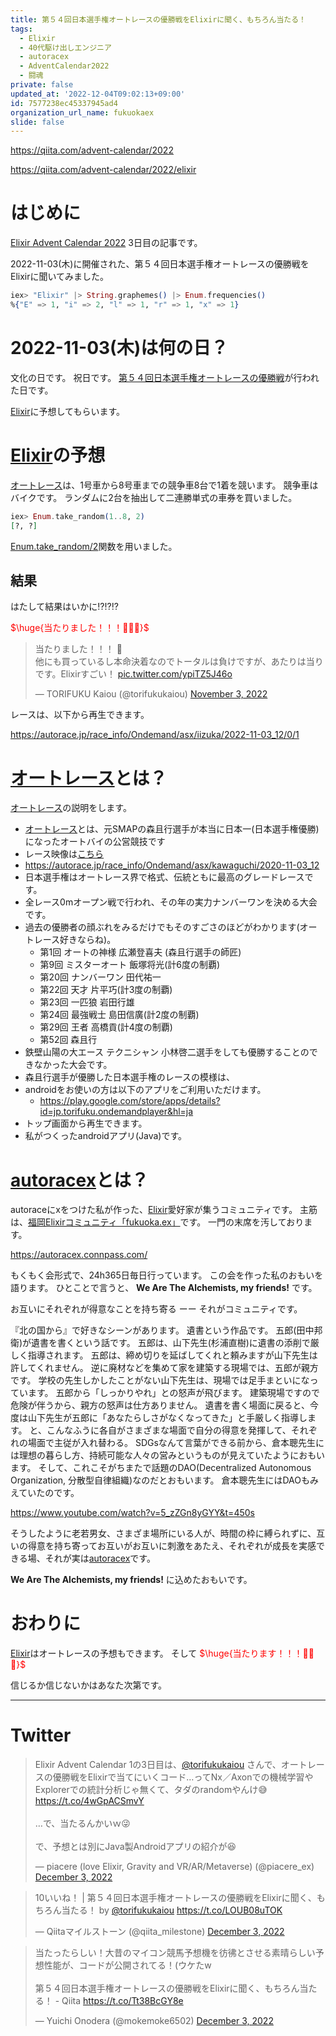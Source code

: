 ```yaml
---
title: 第５４回日本選手権オートレースの優勝戦をElixirに聞く、もちろん当たる！
tags:
  - Elixir
  - 40代駆け出しエンジニア
  - autoracex
  - AdventCalendar2022
  - 闘魂
private: false
updated_at: '2022-12-04T09:02:13+09:00'
id: 7577238ec45337945ad4
organization_url_name: fukuokaex
slide: false
---
```

https://qiita.com/advent-calendar/2022

https://qiita.com/advent-calendar/2022/elixir

# はじめに

[Elixir Advent Calendar 2022](https://qiita.com/advent-calendar/2022/elixir) 3日目の記事です。

2022-11-03(木)に開催された、第５４回日本選手権オートレースの優勝戦をElixirに聞いてみました。

```elixir
iex> "Elixir" |> String.graphemes() |> Enum.frequencies()
%{"E" => 1, "i" => 2, "l" => 1, "r" => 1, "x" => 1}
```


# 2022-11-03(木)は何の日？

文化の日です。
祝日です。
[第５４回日本選手権オートレースの優勝戦](https://autorace.jp/race_info/Ondemand/asx/iizuka/2022-11-03_12/0/1)が行われた日です。

[Elixir](https://elixir-lang.org/)に予想してもらいます。

# [Elixir](https://elixir-lang.org/)の予想


[オートレース](https://autorace.jp/)は、1号車から8号車までの競争車8台で1着を競います。
競争車はバイクです。
ランダムに2台を抽出して二連勝単式の車券を買いました。

```elixir
iex> Enum.take_random(1..8, 2)
[?, ?]
```

[Enum.take_random/2](https://hexdocs.pm/elixir/Enum.html#take_random/2)関数を用いました。

## 結果

はたして結果はいかに:interrobang::interrobang::interrobang:

<font color="red">$\huge{当たりました！！！🎉🎉🎉}$</font>

<blockquote class="twitter-tweet"><p lang="ja" dir="ltr">当たりました！！！ 🎉<br>他にも買っているし本命決着なのでトータルは負けですが、あたりは当りです。Elixirすごい！ <a href="https://t.co/ypiTZ5J46o">pic.twitter.com/ypiTZ5J46o</a></p>&mdash; TORIFUKU Kaiou (@torifukukaiou) <a href="https://twitter.com/torifukukaiou/status/1588158364768354305?ref_src=twsrc%5Etfw">November 3, 2022</a></blockquote> <script async src="https://platform.twitter.com/widgets.js" charset="utf-8"></script>

レースは、以下から再生できます。

https://autorace.jp/race_info/Ondemand/asx/iizuka/2022-11-03_12/0/1

# [オートレース](https://autorace.jp/)とは？

[オートレース](https://autorace.jp/)の説明をします。

- [オートレース](https://autorace.jp/)とは、元SMAPの森且行選手が本当に日本一(日本選手権優勝)になったオートバイの公営競技です
- レース映像は[こちら](https://autorace.jp/race_info/Ondemand/asx/kawaguchi/2020-11-03_12)
- https://autorace.jp/race_info/Ondemand/asx/kawaguchi/2020-11-03_12
- 日本選手権はオートレース界で格式、伝統ともに最高のグレードレースです。
- 全レース0mオープン戦で行われ、その年の実力ナンバーワンを決める大会です。
- 過去の優勝者の顔ぶれをみるだけでもそのすごさのほどがわかります(オートレース好きならね)。
  - 第1回 オートの神様 広瀬登喜夫 (森且行選手の師匠)
  - 第9回 ミスターオート 飯塚将光(計6度の制覇)
  - 第20回 ナンバーワン 田代祐一
  - 第22回 天才 片平巧(計3度の制覇)
  - 第23回 一匹狼 岩田行雄
  - 第24回 最強戦士 島田信廣(計2度の制覇)
  - 第29回 王者 高橋貢(計4度の制覇)
  - 第52回 森且行
- 鉄壁山陽の大エース テクニシャン 小林啓二選手をしても優勝することのできなかった大会です。
- 森且行選手が優勝した日本選手権のレースの模様は、
- androidをお使いの方は以下のアプリをご利用いただけます。
  - https://play.google.com/store/apps/details?id=jp.torifuku.ondemandplayer&hl=ja
- トップ画面から再生できます。
- 私がつくったandroidアプリ(Java)です。

# [autoracex](https://autoracex.connpass.com/)とは？

autoraceにxをつけた私が作った、[Elixir](https://elixir-lang.org/)愛好家が集うコミュニティです。
主筋は、[福岡Elixirコミュニティ「fukuoka.ex」](https://fukuokaex.connpass.com/)です。
一門の末席を汚しております。

https://autoracex.connpass.com/

もくもく会形式で、24h365日毎日行っています。
この会を作った私のおもいを語ります。
ひとことで言うと、
**We Are The Alchemists, my friends!**
です。

お互いにそれぞれが得意なことを持ち寄る ーー それがコミュニティです。

『北の国から』で好きなシーンがあります。
遺書という作品です。
五郎(田中邦衛)が遺書を書くという話です。
五郎は、山下先生(杉浦直樹)に遺書の添削で厳しく指導されます。
五郎は、締め切りを延ばしてくれと頼みますが山下先生は許してくれません。
逆に廃材などを集めて家を建築する現場では、五郎が親方です。
学校の先生しかしたことがない山下先生は、現場では足手まといになっています。
五郎から「しっかりやれ」との怒声が飛びます。
建築現場ですので危険が伴うから、親方の怒声は仕方ありません。
遺書を書く場面に戻ると、今度は山下先生が五郎に「あなたらしさがなくなってきた」と手厳しく指導します。
と、こんなふうに各自がさまざまな場面で自分の得意を発揮して、それぞれの場面で主従が入れ替わる。
SDGsなんて言葉ができる前から、倉本聰先生には理想の暮らし方、持続可能な人々の営みというものが見えていたようにおもいます。
そして、これこそがちまたで話題のDAO(Decentralized Autonomous Organization, 分散型自律組織)なのだとおもいます。
倉本聰先生にはDAOもみえていたのです。

https://www.youtube.com/watch?v=5_zZGn8yGYY&t=450s


そうしたように老若男女、さまざま場所にいる人が、時間の枠に縛られずに、互いの得意を持ち寄ってお互いがお互いに刺激をあたえ、それぞれが成長を実感できる場、それが実は[autoracex](https://autoracex.connpass.com/)です。

**We Are The Alchemists, my friends!**
に込めたおもいです。


# おわりに

[Elixir](https://elixir-lang.org/)はオートレースの予想もできます。
そして
<font color="red">$\huge{当たります！！！🎉🎉🎉}$</font>

信じるか信じないかはあなた次第です。


---

# Twitter

<blockquote class="twitter-tweet"><p lang="ja" dir="ltr">Elixir Advent Calendar 1の3日目は、<a href="https://twitter.com/torifukukaiou?ref_src=twsrc%5Etfw">@torifukukaiou</a> さんで、オートレースの優勝戦をElixirで当てにいくコード…ってNx／Axonでの機械学習やExplorerでの統計分析じゃ無くて、タダのrandomやんけ😅<a href="https://t.co/4wGpACSmvY">https://t.co/4wGpACSmvY</a><br><br>…で、当たるんかいｗ😜<br><br>で、予想とは別にJava製Androidアプリの紹介が😆</p>&mdash; piacere (love Elixir, Gravity and VR/AR/Metaverse) (@piacere_ex) <a href="https://twitter.com/piacere_ex/status/1598845056697659392?ref_src=twsrc%5Etfw">December 3, 2022</a></blockquote> <script async src="https://platform.twitter.com/widgets.js" charset="utf-8"></script>


<blockquote class="twitter-tweet"><p lang="ja" dir="ltr">10いいね！ | 第５４回日本選手権オートレースの優勝戦をElixirに聞く、もちろん当たる！ by <a href="https://twitter.com/torifukukaiou?ref_src=twsrc%5Etfw">@torifukukaiou</a> <a href="https://t.co/LOUB08uTOK">https://t.co/LOUB08uTOK</a></p>&mdash; Qiitaマイルストーン (@qiita_milestone) <a href="https://twitter.com/qiita_milestone/status/1598995492444119040?ref_src=twsrc%5Etfw">December 3, 2022</a></blockquote> <script async src="https://platform.twitter.com/widgets.js" charset="utf-8"></script>

<blockquote class="twitter-tweet"><p lang="ja" dir="ltr">当たったらしい！大昔のマイコン競馬予想機を彷彿とさせる素晴らしい予想性能が、コードが公開されてる！(ウケたw<br><br>第５４回日本選手権オートレースの優勝戦をElixirに聞く、もちろん当たる！ - Qiita <a href="https://t.co/Tt38BcGY8e">https://t.co/Tt38BcGY8e</a></p>&mdash; Yuichi Onodera (@mokemoke6502) <a href="https://twitter.com/mokemoke6502/status/1598845782332874752?ref_src=twsrc%5Etfw">December 3, 2022</a></blockquote> <script async src="https://platform.twitter.com/widgets.js" charset="utf-8"></script>
